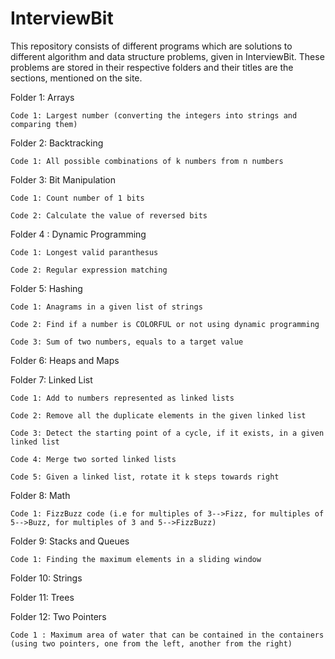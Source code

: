 # InterviewBit

This repository consists of different programs which are solutions to different algorithm and data structure problems, given in InterviewBit. These problems are stored in their respective folders and their titles are the sections, mentioned on the site.

Folder 1: Arrays

    Code 1: Largest number (converting the integers into strings and comparing them)
    
Folder 2: Backtracking

    Code 1: All possible combinations of k numbers from n numbers

Folder 3: Bit Manipulation

    Code 1: Count number of 1 bits
    
    Code 2: Calculate the value of reversed bits

Folder 4 : Dynamic Programming

    Code 1: Longest valid paranthesus
    
    Code 2: Regular expression matching

Folder 5: Hashing

    Code 1: Anagrams in a given list of strings
    
    Code 2: Find if a number is COLORFUL or not using dynamic programming
    
    Code 3: Sum of two numbers, equals to a target value

Folder 6: Heaps and Maps

Folder 7: Linked List

    Code 1: Add to numbers represented as linked lists

    Code 2: Remove all the duplicate elements in the given linked list

    Code 3: Detect the starting point of a cycle, if it exists, in a given linked list

    Code 4: Merge two sorted linked lists

    Code 5: Given a linked list, rotate it k steps towards right
    
Folder 8: Math

    Code 1: FizzBuzz code (i.e for multiples of 3-->Fizz, for multiples of 5-->Buzz, for multiples of 3 and 5-->FizzBuzz)

Folder 9: Stacks and Queues

    Code 1: Finding the maximum elements in a sliding window

Folder 10: Strings

Folder 11: Trees

Folder 12: Two Pointers

    Code 1 : Maximum area of water that can be contained in the containers (using two pointers, one from the left, another from the right)


